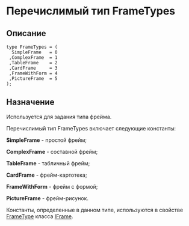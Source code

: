 ﻿# Перечислимый тип FrameTypes

## Описание

    type FrameTypes = (
      SimpleFrame   = 0
     ,ComplexFrame  = 1
     ,TableFrame    = 2
     ,CardFrame     = 3
     ,FrameWithForm = 4
     ,PictureFrame  = 5
    );

## Назначение

Используется для задания типа фрейма.

Перечислимый тип FrameTypes включает следующие константы:

**SimpleFrame** - простой фрейм;

**ComplexFrame** - составной фрейм;

**TableFrame** - табличный фрейм;

**CardFrame** - фрейм-картотека;

**FrameWithForm** - фрейм с формой;

**PictureFrame** - фрейм-рисунок.

Константы, определенные в данном типе, используются в свойстве
[FrameType](topic:.Custom.ComClasses.Ctrl.IFrame.FrameType)
класса [IFrame](topic:.Custom.ComClasses.Ctrl.IFrame.Default).